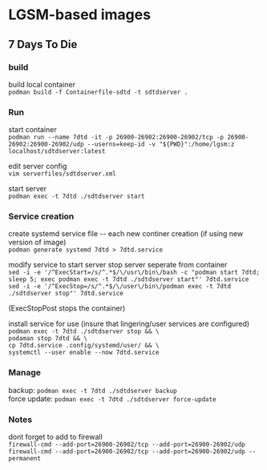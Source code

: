 # LGSM-based images

## 7 Days To Die
### build
build local container\
`podman build -f Containerfile-sdtd -t sdtdserver .`

### Run
start container\
`podman run --name 7dtd -it -p 26900-26902:26900-26902/tcp -p 26900-26902:26900-26902/udp --userns=keep-id -v "${PWD}":/home/lgsm:z localhost/sdtdserver:latest`

edit server config\
`vim serverfiles/sdtdserver.xml`

start server\
`podman exec -t 7dtd ./sdtdserver start`

### Service creation
create systemd service file -- each new continer creation (if using new version of image)\
`podman generate systemd 7dtd > 7dtd.service`

modify service to start server stop server seperate from container\
`sed -i -e '/^ExecStart=/s/^.*$/\/usr\/bin\/bash -c "podman start 7dtd; sleep 5; exec podman exec -t 7dtd ./sdtdserver start"' 7dtd.service`\
`sed -i -e '/^ExecStop=/s/^.*$/\/user\/bin\/podman exec -t 7dtd ./sdtdserver stop"' 7dtd.service`

(ExecStopPost stops the container)

install service for use  (insure that lingering/user services are configured)  
 `podman exec -t 7dtd ./sdtdserver stop && \`\
 `podaman stop 7dtd && \`\
 `cp 7dtd.service .config/systemd/user/ && \`\
 `systemctl --user enable --now 7dtd.service`

### Manage
backup: `podman exec -t 7dtd ./sdtdserver backup`\
force update: `podman exec -t 7dtd ./sdtdserver force-update`

### Notes

dont forget to add to firewall\
`firewall-cmd --add-port=26900-26902/tcp --add-port=26900-26902/udp`\
`firewall-cmd --add-port=26900-26902/tcp --add-port=26900-26902/udp --permanent`
